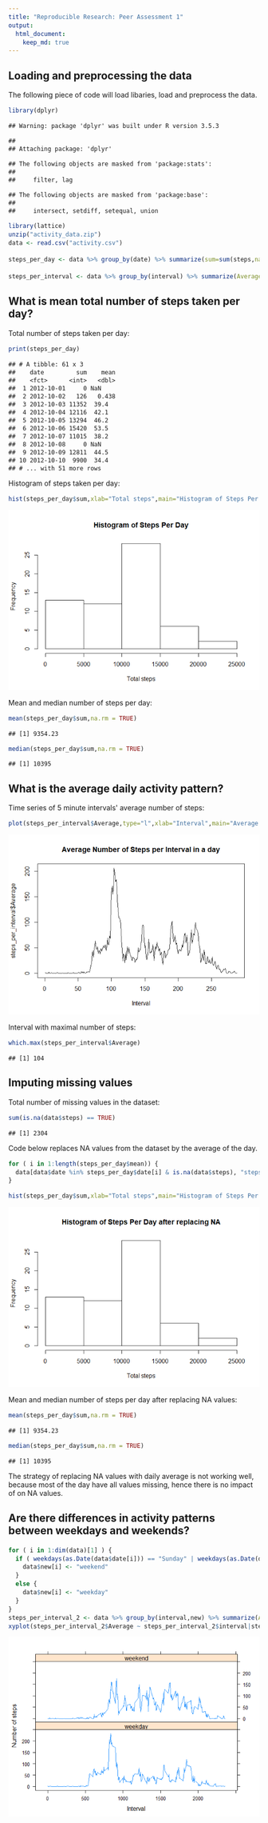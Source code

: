 ```yaml
---
title: "Reproducible Research: Peer Assessment 1"
output: 
  html_document:
    keep_md: true
---
```



## Loading and preprocessing the data

The following piece of code will load libaries, load and preprocess the data.

```r
library(dplyr)
```

```
## Warning: package 'dplyr' was built under R version 3.5.3
```

```
## 
## Attaching package: 'dplyr'
```

```
## The following objects are masked from 'package:stats':
## 
##     filter, lag
```

```
## The following objects are masked from 'package:base':
## 
##     intersect, setdiff, setequal, union
```

```r
library(lattice)
unzip("activity_data.zip")
data <- read.csv("activity.csv")

steps_per_day <- data %>% group_by(date) %>% summarize(sum=sum(steps,na.rm=TRUE),mean=mean(steps,na.rm = TRUE))

steps_per_interval <- data %>% group_by(interval) %>% summarize(Average=mean(steps,na.rm = TRUE))
```

## What is mean total number of steps taken per day?

Total number of steps taken per day:

```r
print(steps_per_day)
```

```
## # A tibble: 61 x 3
##    date         sum    mean
##    <fct>      <int>   <dbl>
##  1 2012-10-01     0 NaN    
##  2 2012-10-02   126   0.438
##  3 2012-10-03 11352  39.4  
##  4 2012-10-04 12116  42.1  
##  5 2012-10-05 13294  46.2  
##  6 2012-10-06 15420  53.5  
##  7 2012-10-07 11015  38.2  
##  8 2012-10-08     0 NaN    
##  9 2012-10-09 12811  44.5  
## 10 2012-10-10  9900  34.4  
## # ... with 51 more rows
```

Histogram of steps taken per day:

```r
hist(steps_per_day$sum,xlab="Total steps",main="Histogram of Steps Per Day")
```

![](PA1_template_files/figure-html/unnamed-chunk-3-1.png)<!-- -->

Mean and median number of steps per day:

```r
mean(steps_per_day$sum,na.rm = TRUE)
```

```
## [1] 9354.23
```

```r
median(steps_per_day$sum,na.rm = TRUE)
```

```
## [1] 10395
```


## What is the average daily activity pattern?


Time series of 5 minute intervals' average number of steps:

```r
plot(steps_per_interval$Average,type="l",xlab="Interval",main="Average Number of Steps per Interval in a day")
```

![](PA1_template_files/figure-html/unnamed-chunk-5-1.png)<!-- -->

Interval with maximal number of steps:

```r
which.max(steps_per_interval$Average)
```

```
## [1] 104
```

## Imputing missing values


Total number of missing values in the dataset:

```r
sum(is.na(data$steps) == TRUE)
```

```
## [1] 2304
```

Code below  replaces NA values from the dataset by the average of the day.


```r
for ( i in 1:length(steps_per_day$mean)) {
  data[data$date %in% steps_per_day$date[i] & is.na(data$steps), "steps"] <- steps_per_day$mean[i]
}
```


```r
hist(steps_per_day$sum,xlab="Total steps",main="Histogram of Steps Per Day after replacing NA")
```

![](PA1_template_files/figure-html/unnamed-chunk-9-1.png)<!-- -->

Mean and median number of steps per day after replacing NA values:

```r
mean(steps_per_day$sum,na.rm = TRUE)
```

```
## [1] 9354.23
```

```r
median(steps_per_day$sum,na.rm = TRUE)
```

```
## [1] 10395
```

The strategy of replacing NA values with daily average is not working well, because most of the day have all values missing, hence there is no impact of on NA values.

## Are there differences in activity patterns between weekdays and weekends?


```r
for ( i in 1:dim(data)[1] ) {
  if ( weekdays(as.Date(data$date[i])) == "Sunday" | weekdays(as.Date(data$date[i])) == "Saturday" ) {
    data$new[i] <- "weekend"
  }
  else {
    data$new[i] <- "weekday"
  }
}
steps_per_interval_2 <- data %>% group_by(interval,new) %>% summarize(Average=mean(steps,na.rm = TRUE))
xyplot(steps_per_interval_2$Average ~ steps_per_interval_2$interval|steps_per_interval_2$new,xlab="Interval",ylab="Number of steps",layout=c(1,2),type="l")
```

![](PA1_template_files/figure-html/unnamed-chunk-11-1.png)<!-- -->
